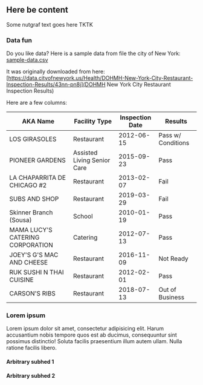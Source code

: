 ## Here be content

Some nutgraf text goes here TKTK


### Data fun

Do you like data? Here is a sample data from file the city of New York: [sample-data.csv](assets/files/sample-data.csv)

It was originally downloaded from here: [https://data.cityofnewyork.us/Health/DOHMH-New-York-City-Restaurant-Inspection-Results/43nn-pn8j](DOHMH New York City Restaurant Inspection Results) 

Here are a few columns:

| AKA Name                         | Facility Type               | Inspection Date | Results            |
| -------------------------------- | --------------------------- | --------------- | ------------------ |
| LOS GIRASOLES                    | Restaurant                  |      2012-06-15 | Pass w/ Conditions |
| PIONEER GARDENS                  | Assisted Living Senior Care |      2015-09-23 | Pass               |
| LA CHAPARRITA DE CHICAGO #2      | Restaurant                  |      2013-02-07 | Fail               |
| SUBS AND SHOP                    | Restaurant                  |      2019-03-29 | Fail               |
| Skinner Branch (Sousa)           | School                      |      2010-01-19 | Pass               |
| MAMA LUCY'S CATERING CORPORATION | Catering                    |      2012-07-13 | Pass               |
| JOEY'S G'S MAC AND CHEESE        | Restaurant                  |      2016-11-09 | Not Ready          |
| RUK SUSHI N THAI CUISINE         | Restaurant                  |      2012-02-01 | Pass               |
| CARSON'S RIBS                    | Restaurant                  |      2018-07-13 | Out of Business    |



### Lorem ipsum

Lorem ipsum dolor sit amet, consectetur adipisicing elit. Harum accusantium nobis tempore quos est ab ducimus, consequuntur sint possimus distinctio! Soluta facilis praesentium illum autem ullam. Nulla ratione facilis libero.


#### Arbitrary subhed 1

#### Arbitrary subhed 2
